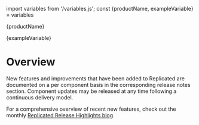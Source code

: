 import variables from '/variables.js';
const {productName, exampleVariable} = variables

<p>{productName}</p>
<p>{exampleVariable}</p>

# Overview


New features and improvements that have been added to Replicated are documented on a per component basis in the corresponding release notes section. Component updates may be released at any time following a continuous delivery model.

For a comprehensive overview of recent new features, check out the monthly [Replicated Release Highlights blog](https://www.replicated.com/blog/tag/replicated%20release%20highlights/). 
